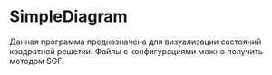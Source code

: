 # SimpleDiagram

Данная программа предназначена для визуализации состояний квадратной решетки. Файлы с конфигурациями можно получить методом SGF.
